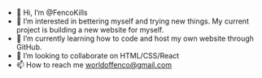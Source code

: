 - 👋 Hi, I’m @FencoKills
- 👀 I’m interested in bettering myself and trying new things. My current project is building a new website for myself.
- 🌱 I’m currently learning how to code and host my own website through GitHub.
- 💞️ I’m looking to collaborate on HTML/CSS/React
- 📫 How to reach me worldoffenco@gmail.com

<!---
FencoKills/FencoKills is a ✨ special ✨ repository because its `README.md` (this file) appears on your GitHub profile.
You can click the Preview link to take a look at your changes.
--->
